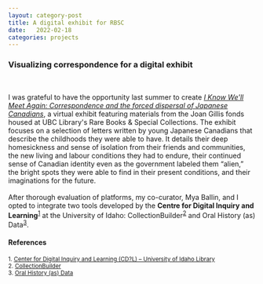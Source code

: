 ```yaml
---
layout: category-post
title: A digital exhibit for RBSC
date:   2022-02-18
categories: projects
---
```


### Visualizing correspondence for a digital exhibit
<br>

I was grateful to have the opportunity last summer to create <a href="https://ubc-library-rbsc.github.io/gillis-2021/"><i>I Know We'll Meet Again: Correspondence and the forced dispersal of Japanese Canadians</i></a>, a virtual exhibit featuring materials from the Joan Gillis fonds housed at UBC Library's Rare Books & Special Collections. The exhibit focuses on a selection of letters written by young Japanese Canadians that describe the childhoods they were able to have. It details their deep homesickness and sense of isolation from their friends and communities, the new living and labour conditions they had to endure, their continued sense of Canadian identity even as the government labeled them “alien,” the bright spots they were able to find in their present conditions, and their imaginations for the future.
<br><br>
After thorough evaluation of platforms, my co-curator, Mya Ballin, and I opted to integrate two tools developed by the **Centre for Digital Inquiry and Learning**<sup>[1](#ref1)</sup> at the University of Idaho: CollectionBuilder<sup>[2](#ref2)</sup> and Oral History (as) Data<sup>[3](#ref3)</sup>.

#### References
<small>
  <a name="ref1">1.</a> <a href="https://cdil.lib.uidaho.edu/">Center for Digital Inquiry and Learning (CD?L) – University of Idaho Library</a><br>
  <a name="ref2">2.</a> <a href="https://collectionbuilder.github.io">CollectionBuilder</a><br>
  <a name="ref3">3.</a> <a href="https://uidaholib.github.io/oral-history-as-data/about.html">Oral History (as) Data</a>
</small>
